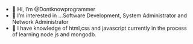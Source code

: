 - 👋 Hi, I’m @Dontknowprogrammer
- 👀 I’m interested in ...Software Development, System Administrator and Network Administrator
- 🌱 I have knowledge of html,css and javascript currently in the process of learning node js and mongodb.

<!---
Dontknowprogrammer/Dontknowprogrammer is a ✨ special ✨ repository because its `README.md` (this file) appears on your GitHub profile.
You can click the Preview link to take a look at your changes.
--->
